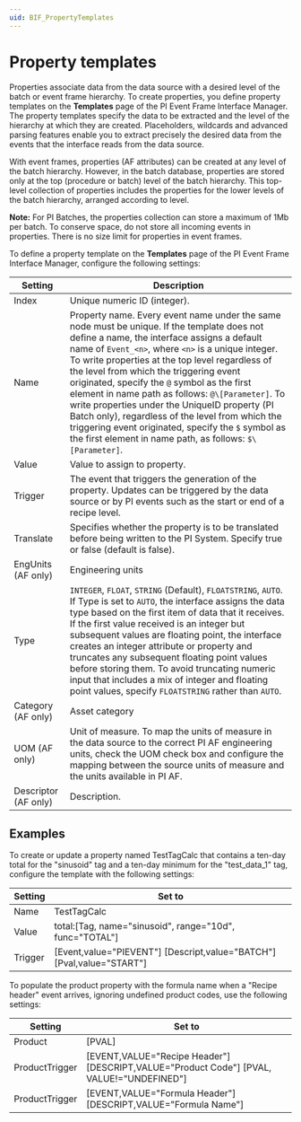 ```yaml
---
uid: BIF_PropertyTemplates
---
```


# Property templates

<!-- Customized for WonderWare -->

Properties associate data from the data source with a desired level of the batch or event frame hierarchy. To create properties, you define property templates on the **Templates** page of the PI Event Frame Interface Manager. The property templates specify the data to be extracted and the level of the hierarchy at which they are created. Placeholders, wildcards and advanced parsing features enable you to extract precisely the desired data from the events that the interface reads from the data source.

With event frames, properties (AF attributes) can be created at any level of the batch hierarchy. However, in the batch database, properties are stored only at the top (procedure or batch) level of the batch hierarchy. This top-level collection of properties includes the properties for the lower levels of the batch hierarchy, arranged according to level.

<!-- Added note -->

**Note:** For PI Batches, the properties collection can store a maximum of 1Mb per batch. To conserve space, do not store all incoming events in properties. There is no size limit for properties in event frames.

To define a property template on the **Templates** page of the PI Event Frame Interface Manager, configure the following settings:

| Setting | Description |
|--|--|
| Index | Unique numeric ID (integer). |
| Name | Property name. Every event name under the same node must be unique. If the template does not define a name, the interface assigns a default name of `Event_<n>`, where `<n>` is a unique integer. To write properties at the top level regardless of the level from which the triggering event originated, specify the `@` symbol as the first element in name path as follows: `@\[Parameter]`. To write properties under the UniqueID property (PI Batch only), regardless of the level from which the triggering event originated, specify the `$` symbol as the first element in name path, as follows: `$\[Parameter]`. |
| Value | Value to assign to property. |
| Trigger | The event that triggers the generation of the property. Updates can be triggered by the data source or by PI events such as the start or end of a recipe level. |
| Translate | Specifies whether the property is to be translated before being written to the PI System. Specify true or false (default is false). |
| EngUnits (AF only) | Engineering units |
| Type | `INTEGER`, `FLOAT`, `STRING` (Default), `FLOATSTRING`, `AUTO`. If Type is set to `AUTO`, the interface assigns the data type based on the first item of data that it receives. If the first value received is an integer but subsequent values are floating point, the interface creates an integer attribute or property and truncates any subsequent floating point values before storing them. To avoid truncating numeric input that includes a mix of integer and floating point values, specify `FLOATSTRING` rather than `AUTO`. |
| Category (AF only) | Asset category |
| UOM (AF only) | Unit of measure. To map the units of measure in the data source to the correct PI AF engineering units, check the UOM check box and configure the mapping between the source units of measure and the units available in PI AF. |
| Descriptor (AF only) | Description. |

<!-- 

Mark Bishop 6/30/21: Rows removed from table that don't apply to WonderWare

| Create property | Specifies the level at which the property is to be created. Options are as follows:<br><br> &bull; At recipe level: By default, properties are created at the recipe level corresponding to the level in the data source from which the data was read.<br>&bull; Under root node: Create properties at the top level of the batch or event frame hierarchy, regardless of the level at which they originated.<br>&bull; Under UniqueID node: (Batch database only, not event frames) Create properties under the batch's UniqueID node. |
| Data type | PI data type of the value. Note that if the incoming value is incompatible with the specified type, the event is not processed, and an error is logged. |

| Tagpath | The path to a PI Server tag. For example: `\\MyPIServer\sinusoid`. This will create an attribute that has a data reference to a PI point. |
| Allowemptyvalue | If true, the attribute will be created with an empty value. If false, and the value is empty, the attribute will not be created. |


-->

## Examples

To create or update a property named TestTagCalc that contains a ten-day total for the "sinusoid" tag and a ten-day minimum for the "test_data_1" tag, configure the template with the following settings:

| Setting | Set to |
| ------- | ------ | 
| Name | TestTagCalc |
| Value | total:[Tag, name="sinusoid", range="10d", func="TOTAL"] |
| Trigger | [Event,value="PIEVENT"] [Descript,value="BATCH"] [Pval,value="START"] |

To populate the product property with the formula name when a "Recipe header" event arrives, ignoring undefined product codes, use the following settings:

| Setting | Set to |
| ------- | ------ |
| Product | [PVAL] |
| ProductTrigger | [EVENT,VALUE="Recipe Header"] [DESCRIPT,VALUE="Product Code"] [PVAL, VALUE!="UNDEFINED"] |
| ProductTrigger | [EVENT,VALUE="Formula Header"] [DESCRIPT,VALUE="Formula Name"] |
